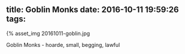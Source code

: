 title: Goblin Monks
date: 2016-10-11 19:59:26
tags:
---
{% asset_img 20161011-goblin.jpg

Goblin Monks - hoarde, small, begging, lawful

